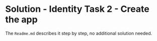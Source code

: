 # Solution - Identity Task 2 - Create the app

The `Readme.md` describes it step by step, no additional solution needed.